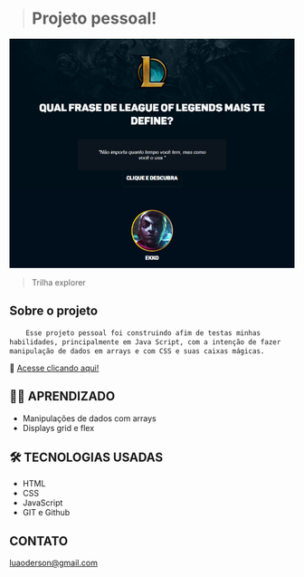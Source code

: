 ># Projeto pessoal!

![preview](./.github/preview.png)

> Trilha explorer
## Sobre o projeto
        Esse projeto pessoal foi construindo afim de testas minhas habilidades, principalmente em Java Script, com a intenção de fazer manipulação de dados em arrays e com CSS e suas caixas mágicas.

🔗 [Acesse clicando aqui!](https://luandersonalvesdev.github.io/falas-campeoes-lol)

## 👨‍💻 APRENDIZADO
- Manipulações de dados com arrays
- Displays grid e flex 

## 🛠️ TECNOLOGIAS USADAS 
- HTML
- CSS
- JavaScript
- GIT e Github

## CONTATO

luaoderson@gmail.com